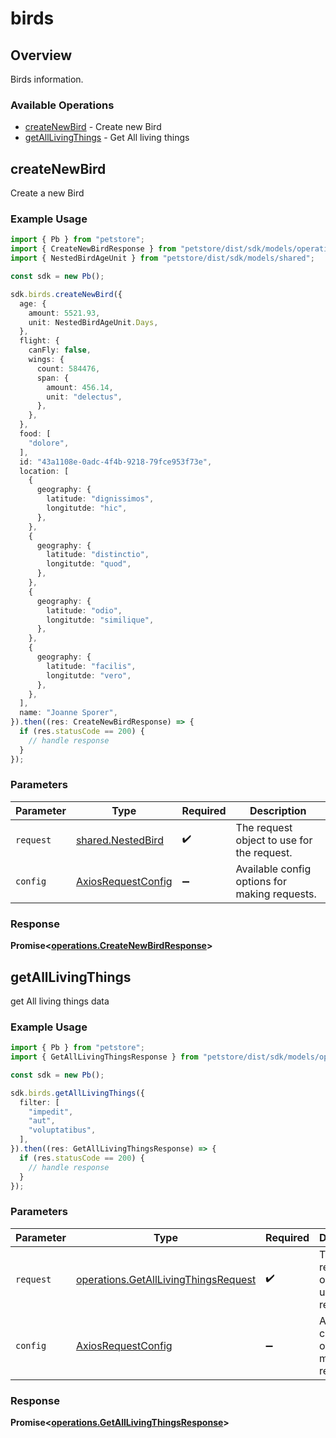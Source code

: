 # birds

## Overview

Birds information.

### Available Operations

* [createNewBird](#createnewbird) - Create new Bird
* [getAllLivingThings](#getalllivingthings) - Get All living things

## createNewBird

Create a new Bird

### Example Usage

```typescript
import { Pb } from "petstore";
import { CreateNewBirdResponse } from "petstore/dist/sdk/models/operations";
import { NestedBirdAgeUnit } from "petstore/dist/sdk/models/shared";

const sdk = new Pb();

sdk.birds.createNewBird({
  age: {
    amount: 5521.93,
    unit: NestedBirdAgeUnit.Days,
  },
  flight: {
    canFly: false,
    wings: {
      count: 584476,
      span: {
        amount: 456.14,
        unit: "delectus",
      },
    },
  },
  food: [
    "dolore",
  ],
  id: "43a1108e-0adc-4f4b-9218-79fce953f73e",
  location: [
    {
      geography: {
        latitude: "dignissimos",
        longitutde: "hic",
      },
    },
    {
      geography: {
        latitude: "distinctio",
        longitutde: "quod",
      },
    },
    {
      geography: {
        latitude: "odio",
        longitutde: "similique",
      },
    },
    {
      geography: {
        latitude: "facilis",
        longitutde: "vero",
      },
    },
  ],
  name: "Joanne Sporer",
}).then((res: CreateNewBirdResponse) => {
  if (res.statusCode == 200) {
    // handle response
  }
});
```

### Parameters

| Parameter                                                    | Type                                                         | Required                                                     | Description                                                  |
| ------------------------------------------------------------ | ------------------------------------------------------------ | ------------------------------------------------------------ | ------------------------------------------------------------ |
| `request`                                                    | [shared.NestedBird](../../models/shared/nestedbird.md)       | :heavy_check_mark:                                           | The request object to use for the request.                   |
| `config`                                                     | [AxiosRequestConfig](https://axios-http.com/docs/req_config) | :heavy_minus_sign:                                           | Available config options for making requests.                |


### Response

**Promise<[operations.CreateNewBirdResponse](../../models/operations/createnewbirdresponse.md)>**


## getAllLivingThings

get All living things data

### Example Usage

```typescript
import { Pb } from "petstore";
import { GetAllLivingThingsResponse } from "petstore/dist/sdk/models/operations";

const sdk = new Pb();

sdk.birds.getAllLivingThings({
  filter: [
    "impedit",
    "aut",
    "voluptatibus",
  ],
}).then((res: GetAllLivingThingsResponse) => {
  if (res.statusCode == 200) {
    // handle response
  }
});
```

### Parameters

| Parameter                                                                                    | Type                                                                                         | Required                                                                                     | Description                                                                                  |
| -------------------------------------------------------------------------------------------- | -------------------------------------------------------------------------------------------- | -------------------------------------------------------------------------------------------- | -------------------------------------------------------------------------------------------- |
| `request`                                                                                    | [operations.GetAllLivingThingsRequest](../../models/operations/getalllivingthingsrequest.md) | :heavy_check_mark:                                                                           | The request object to use for the request.                                                   |
| `config`                                                                                     | [AxiosRequestConfig](https://axios-http.com/docs/req_config)                                 | :heavy_minus_sign:                                                                           | Available config options for making requests.                                                |


### Response

**Promise<[operations.GetAllLivingThingsResponse](../../models/operations/getalllivingthingsresponse.md)>**

